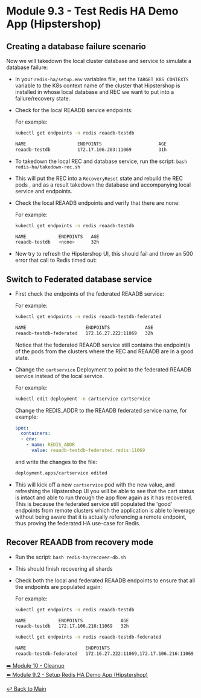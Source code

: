 # Module 9.3 - Test Redis HA Demo App (Hipstershop)

## Creating a database failure scenario

Now we will takedown the local cluster database and service to simulate a database failure:

- In your ```redis-ha/setup.env``` variables file, set the ```TARGET_K8S_CONTEXTS``` variable to the K8s context name of the cluster that Hipstershop is installed in whose local database and REC we want to put into a failure/recovery state.
- Check for the local REAADB service endpoints:

  For example:

  ```bash
  kubectl get endpoints -n redis reaadb-testdb
  ```

  ```bash
  NAME                   ENDPOINTS                     AGE
  reaadb-testdb          172.17.106.203:11069          31h
  ```

- To takedown the local REC and database service, run the script: ```bash redis-ha/takedown-rec.sh```
- This will put the REC into a ```RecoveryReset``` state and rebuild the REC pods , and as a result takedown the database and accompanying local service and endpoints.
- Check the local REAADB endpoints and verify that there are none:
  
  For example:

  ```bash
  kubectl get endpoints -n redis reaadb-testdb
  ```

  ```bash
  NAME            ENDPOINTS   AGE
  reaadb-testdb   <none>      32h
  ```

- Now try to refresh the Hipstershop UI, this should fail and throw an 500 error that call to Redis timed out:
  
## Switch to Federated database service

- First check the endpoints of the federated REAADB service:
  
  For example:

  ```bash
  kubectl get endpoints -n redis reaadb-testdb-federated
  ```

  ```bash
  NAME                      ENDPOINTS             AGE
  reaadb-testdb-federated   172.16.27.222:11069   32h
  ```

  Notice that the federated REAADB service still contains the endpoint/s of the pods from the clusters where the REC and REAADB are in a good state.

- Change the ```cartservice``` Deployment to point to the federated REAADB service instead of the local service.
  
  For example:

  ```bash
  kubectl edit deployment -n cartservice cartservice
  ```

  Change the REDIS_ADDR to the REAADB federated service name, for example:

  ```yaml
  spec:
    containers:
    - env:
      - name: REDIS_ADDR
        value: reaadb-testdb-federated.redis:11069
  ```
  
  and write the changes to the file:

  ```bash
  deployment.apps/cartservice edited
  ```

- This will kick off a new ```cartservice``` pod with the new value, and refreshing the Hipstershop UI you will be able to see that the cart status is intact and able to run through the app flow again as it has recovered. This is because the federated service still populated the 'good' endpoints from remote clusters which the application is able to leverage without being aware that it is actually referencing a remote endpoint, thus proving the federated HA use-case for Redis.

## Recover REAADB from recovery mode

- Run the script: ```bash redis-ha/recover-db.sh```
- This should finish recovering all shards
- Check both the local and federated REAADB endpoints to ensure that all the endpoints are populated again:
  
  For example:

  ```bash
  kubectl get endpoints -n redis reaadb-testdb
  ```

  ```bash
  NAME            ENDPOINTS              AGE
  reaadb-testdb   172.17.106.216:11069   32h
  ```

  ```bash
  kubectl get endpoints -n redis reaadb-testdb-federated
  ```

  ```bash
  NAME                      ENDPOINTS                                  AGE
  reaadb-testdb-federated   172.16.27.222:11069,172.17.106.216:11069   32h
  ```

[:arrow_right: Module 10 - Cleanup](module-10-cleanup.md)  
[:arrow_left: Module 9.2 - Setup Redis HA Demo App (Hipstershop)](module-9.2-setup-redis-ha-demo-app.md)  

[:leftwards_arrow_with_hook: Back to Main](../README.md)
